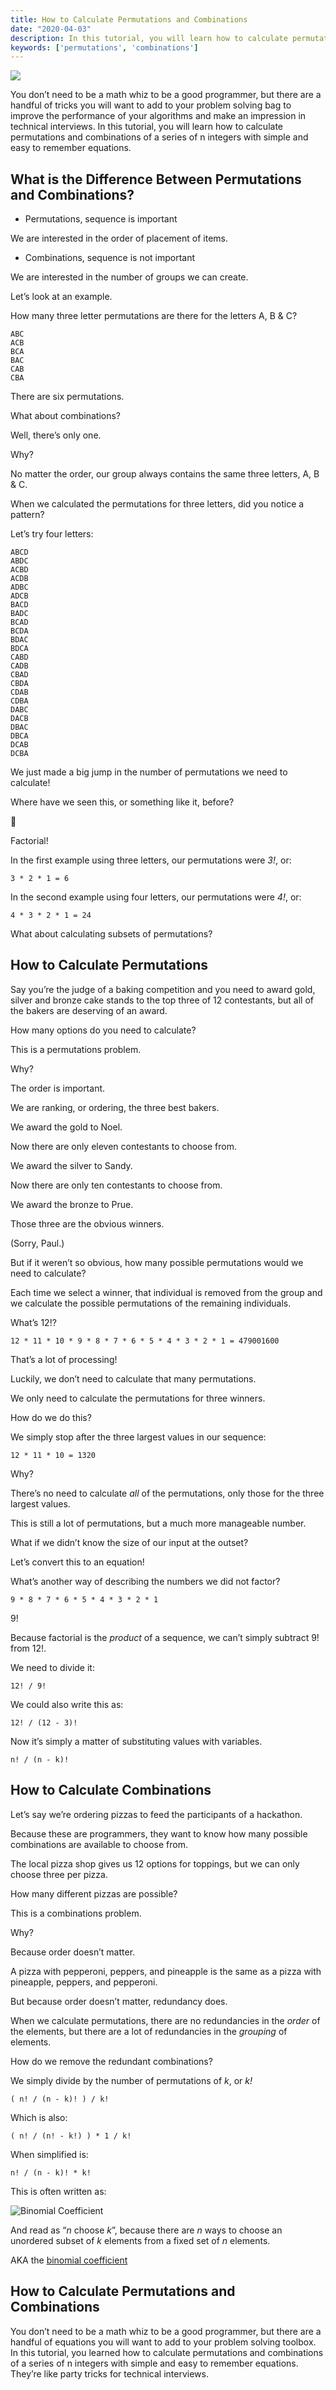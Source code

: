 ```yaml
---
title: How to Calculate Permutations and Combinations
date: "2020-04-03"
description: In this tutorial, you will learn how to calculate permutations and combinations of a series of n integers with simple and easy to remember equations.
keywords: ['permutations', 'combinations']
---
```



![](./jarednielsen-calculate-permutations-combinations.png)

You don’t need to be a math whiz to be a good programmer, but there are a handful of tricks you will want to add to your problem solving bag to improve the performance of your algorithms and make an impression in technical interviews. In this tutorial, you will learn how to calculate permutations and combinations of a series of n integers with simple and easy to remember equations.


## What is the Difference Between Permutations and Combinations? 

* Permutations, sequence is important

We are interested in the order of placement of items.
 
* Combinations, sequence is not important

We are interested in the number of groups we can create.

Let’s look at an example.

How many three letter permutations are there for the letters A, B & C?
```
ABC
ACB
BCA
BAC
CAB
CBA
```

There are six permutations. 

What about combinations? 

Well, there’s only one.

Why?

No matter the order, our group always contains the same three letters, A, B & C.

When we calculated the permutations for three letters, did you notice a pattern? 

Let’s try four letters:
```
ABCD
ABDC
ACBD
ACDB
ADBC
ADCB
BACD 
BADC
BCAD
BCDA
BDAC
BDCA
CABD 
CADB
CBAD 
CBDA
CDAB
CDBA
DABC
DACB
DBAC 
DBCA
DCAB 
DCBA 
```

We just made a big jump in the number of permutations we need to calculate! 

Where have we seen this, or something like it, before? 

🤔

Factorial!

In the first example using three letters, our permutations were _3!_, or:
```
3 * 2 * 1 = 6
```

In the second example using four letters, our permutations were _4!_, or:
```
4 * 3 * 2 * 1 = 24
```

What about calculating subsets of permutations?


## How to Calculate Permutations

Say you’re the judge of a baking competition and you need to award gold, silver and bronze cake stands to the top three of 12 contestants, but all of the bakers are deserving of an award.

How many options do you need to calculate? 

This is a permutations problem.

Why?

The order is important. 

We are ranking, or ordering, the three best bakers. 

We award the gold to Noel. 

Now there are only eleven contestants to choose from.

We award the silver to Sandy.

Now there are only ten contestants to choose from.

We award the bronze to Prue. 

Those three are the obvious winners. 

(Sorry, Paul.)

But if it weren’t so obvious, how many possible permutations would we need to calculate?

Each time we select a winner, that individual is removed from the group and we calculate the possible permutations of the remaining individuals. 

What’s 12!?
```
12 * 11 * 10 * 9 * 8 * 7 * 6 * 5 * 4 * 3 * 2 * 1 = 479001600
```

That’s a lot of processing!

Luckily, we don’t need to calculate that many permutations. 

We only need to calculate the permutations for three winners.

How do we do this? 

We simply stop after the three largest values in our sequence:
```
12 * 11 * 10 = 1320
```

Why?


There’s no need to calculate _all_ of the permutations, only those for the three largest values. 

This is still a lot of permutations, but a much more manageable number. 

What if we didn’t know the size of our input at the outset? 

Let’s convert this to an equation!

What’s another way of describing the numbers we did not factor?
```
9 * 8 * 7 * 6 * 5 * 4 * 3 * 2 * 1
```

9!

Because factorial is the _product_ of a sequence, we can’t simply subtract 9! from 12!. 

We need to divide it:
```
12! / 9!
```

We could also write this as:
```
12! / (12 - 3)!
```

Now it’s simply a matter of substituting values with variables. 
```
n! / (n - k)!
```


## How to Calculate Combinations

Let’s say we’re ordering pizzas to feed the participants of a hackathon. 

Because these are programmers, they want to know how many possible combinations are available to choose from. 

The local pizza shop gives us 12 options for toppings, but we can only choose three per pizza. 

How many different pizzas are possible? 

This is a combinations problem.

Why? 

Because order doesn’t matter.

A pizza with pepperoni, peppers, and pineapple is the same as a pizza with pineapple, peppers, and pepperoni.

But because order doesn’t matter, redundancy does. 

When we calculate permutations, there are no redundancies in the _order_ of the elements, but there are a lot of redundancies in the _grouping_ of elements. 

How do we remove the redundant combinations? 

We simply divide by the number of permutations of _k_, or _k!_
```
( n! / (n - k)! ) / k!
```

Which is also: 
```
( n! / (n! - k!) ) * 1 / k!
```

When simplified is:
```
n! / (n - k)! * k!
```

This is often written as:

![Binomial Coefficient](./binomial-coefficient.png)

And read as “_n_ choose _k_”, because there are _n_ ways to choose an unordered subset of _k_ elements from a fixed set of _n_ elements.

AKA the [binomial coefficient](https://en.wikipedia.org/wiki/Binomial_coefficient)


## How to Calculate Permutations and Combinations

You don’t need to be a math whiz to be a good programmer, but there are a handful of equations you will want to add to your problem solving toolbox. In this tutorial, you learned how to calculate permutations and combinations of a series of n integers with simple and easy to remember equations. They’re like party tricks for technical interviews. 
